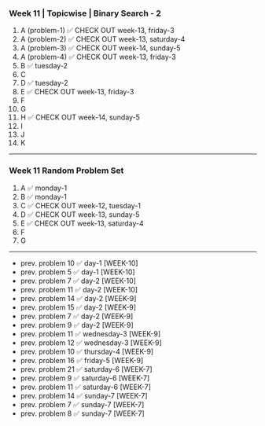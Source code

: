 ### Week 11 | Topicwise | Binary Search - 2
1. A (problem-1) ✅ CHECK OUT week-13, friday-3
2. A (problem-2) ✅ CHECK OUT week-13, saturday-4
3. A (problem-3) ✅ CHECK OUT week-14, sunday-5
4. A (problem-4) ✅ CHECK OUT week-13, friday-3
5. B ✅ tuesday-2
6. C
7. D ✅ tuesday-2
8. E ✅ CHECK OUT week-13, friday-3
9. F
10. G
11. H ✅ CHECK OUT week-14, sunday-5
12. I
13. J
14. K

---
### Week 11 Random Problem Set
1. A ✅ monday-1 
2. B ✅ monday-1 
3. C ✅ CHECK OUT week-12, tuesday-1
4. D ✅ CHECK OUT week-13, sunday-5
5. E ✅ CHECK OUT week-13, saturday-4
6. F
7. G
---
- prev. problem 10  ✅ day-1 [WEEK-10]
- prev. problem 5  ✅ day-1 [WEEK-10]
- prev. problem 7  ✅ day-2 [WEEK-10]
- prev. problem 11  ✅ day-2 [WEEK-10]
- prev. problem 14  ✅ day-2 [WEEK-9]
- prev. problem 15  ✅ day-2 [WEEK-9]
- prev. problem 7  ✅ day-2 [WEEK-9]
- prev. problem 9  ✅ day-2 [WEEK-9]
- prev. problem 11  ✅ wednesday-3 [WEEK-9]
- prev. problem 12  ✅ wednesday-3 [WEEK-9]
- prev. problem 10  ✅ thursday-4 [WEEK-9]
- prev. problem 16  ✅ friday-5 [WEEK-9]
- prev. problem 21  ✅ saturday-6 [WEEK-7]
- prev. problem 9  ✅ saturday-6 [WEEK-7]
- prev. problem 11  ✅ saturday-6 [WEEK-7]
- prev. problem 14  ✅ sunday-7 [WEEK-7]
- prev. problem 7  ✅ sunday-7 [WEEK-7]
- prev. problem 8  ✅ sunday-7 [WEEK-7]
